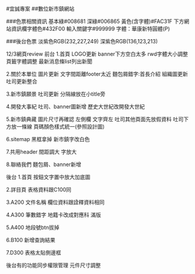 #宜誠專案
##數位新市鎮網站

###色票相關資訊
基本綠#008681
深綠#006865
黃色(含字體)#FAC31F
下方網站資訊欄字體色#432F00
輸入關鍵字#999999
字體：華康新特圓體(P)

###後台色票
淡紫色RGB(232,227,249)
深紫色RGB(136,123,213)

12/3網頁review
前台
1.首頁
LOGO更新
banner下方空白太多
rwd字體大小調整
頁籤字體調整
最新消息條list列出新聞

2.關於本單位
圖片更新
文字間距離footer太近
麵包屑錯字:首長介紹
組織圖更新
吐司更新整合

3.新市鎮願景
吐司更新
分隔線放在小title旁

4.開發大事紀
吐司、banner圖新增
歷史大世紀改開發大世紀

5.新市鎮典藏
圖片尺寸再確認
左側欄 文字齊左
吐司其他頁面先放假資料
吐司下方放一條線
頁碼顏色樣式統一(參照設計圖)

6.sitemap
黑框拿掉
新市鎮字改白色

7.共用header
間距調大 
字放大

8.聯絡我們
麵包屑、banner新增

後台
1.首頁
按鈕文字置中放大加底圖

2.詳目頁
表格資料跟C100同

3.A200
文件名稱 欄位資料跟詮釋資料相同

4.A300
筆數錯字
地籍卡改成對應科
滿版

5.A400
地段號btn拔掉

6.B100
新增查詢結果

7.D300
表格太貼側邊框

後台有的功能同步權限管理
元件尺寸調整
